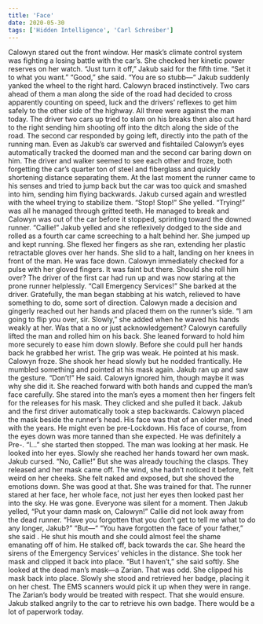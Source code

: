 ```yaml
---
title: 'Face'
date: 2020-05-30
tags: ['Hidden Intelligence', 'Carl Schreiber']
---
```


Calowyn stared out the front window. Her mask’s climate control system was fighting a losing battle with the car’s. She checked her kinetic power reserves on her watch. “Just turn it off,” Jakub said for the fifth time. “Set it to what you want.” “Good,” she said. “You are so stubb—“ Jakub suddenly yanked the wheel to the right hard. Calowyn braced instinctively. Two cars ahead of them a man along the side of the road had decided to cross apparently counting on speed, luck and the drivers’ reflexes to get him safely to the other side of the highway. All three were against the man today. The driver two cars up tried to slam on his breaks then also cut hard to the right sending him shooting off into the ditch along the side of the road. The second car responded by going left, directly into the path of the running man. Even as Jakub’s car swerved and fishtailed Calowyn’s eyes automatically tracked the doomed man and the second car baring down on him. The driver and walker seemed to see each other and froze, both forgetting the car’s quarter ton of steel and fiberglass and quickly shortening distance separating them. At the last moment the runner came to his senses and tried to jump back but the car was too quick and smashed into him, sending him flying backwards. Jakub cursed again and wrestled with the wheel trying to stabilize them. “Stop! Stop!” She yelled. “Trying!” was all he managed through gritted teeth. He managed to break and Calowyn was out of the car before it stopped, sprinting toward the downed runner. “Callie!” Jakub yelled and she reflexively dodged to the side and rolled as a fourth car came screeching to a halt behind her. She jumped up and kept running. She flexed her fingers as she ran, extending her plastic retractable gloves over her hands. She slid to a halt, landing on her knees in front of the man. He was face down. Calowyn immediately checked for a pulse with her gloved fingers. It was faint but there. Should she roll him over? The driver of the first car had run up and was now staring at the prone runner helplessly. “Call Emergency Services!” She barked at the driver. Gratefully, the man began stabbing at his watch, relieved to have something to do, some sort of direction. Calowyn made a decision and gingerly reached out her hands and placed them on the runner’s side. “I am going to flip you over, sir. Slowly,” she added when he waved his hands weakly at her. Was that a no or just acknowledgement? Calowyn carefully lifted the man and rolled him on his back. She leaned forward to hold him more securely to ease him down slowly. Before she could pull her hands back he grabbed her wrist. The grip was weak. He pointed at his mask. Calowyn froze. She shook her head slowly but he nodded frantically. He mumbled something and pointed at his mask again. Jakub ran up and saw the gesture. “Don’t!” He said. Calowyn ignored him, though maybe it was why she did it. She reached forward with both hands and cupped the man’s face carefully. She stared into the man’s eyes a moment then her fingers felt for the releases for his mask. They clicked and she pulled it back. Jakub and the first driver automatically took a step backwards. Calowyn placed the mask beside the runner’s head. His face was that of an older man, lined with the years. He might even be pre-Lockdown. His face of course, from the eyes down was more tanned than she expected. He was definitely a Pre-. “I...” she started then stopped. The man was looking at her mask. He looked into her eyes. Slowly she reached her hands toward her own mask. Jakub cursed. “No, Callie!” But she was already touching the clasps. They released and her mask came off. The wind, she hadn’t noticed it before, felt weird on her cheeks. She felt naked and exposed, but she shoved the emotions down. She was good at that. She was trained for that. The runner stared at her face, her whole face, not just her eyes then looked past her into the sky. He was gone. Everyone was silent for a moment. Then Jakub yelled, “Put your damn mask on, Calowyn!” Callie did not look away from the dead runner. “Have you forgotten that you don’t get to tell me what to do any longer, Jakub?” “But—“ “You have forgotten the face of your father,” she said . He shut his mouth and she could almost feel the shame emanating off of him. He stalked off, back towards the car. She heard the sirens of the Emergency Services’ vehicles in the distance. She took her mask and clipped it back into place. “But I haven’t,” she said softly. She looked at the dead man’s mask—a Zarian. That was odd. She clipped his mask back into place. Slowly she stood and retrieved her badge, placing it on her chest. The EMS scanners would pick it up when they were in range. The Zarian’s body would be treated with respect. That she would ensure. Jakub stalked angrily to the car to retrieve his own badge. There would be a lot of paperwork today.
